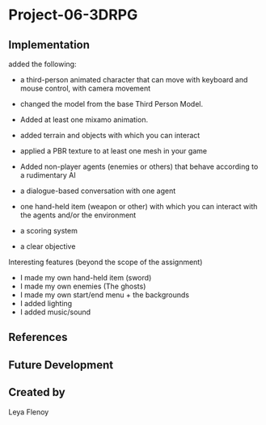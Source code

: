 # Project-06-3DRPG


## Implementation

added the following:

- a third-person animated character that can move with keyboard and mouse control, with camera movement 

- changed the model from the base Third Person Model.

- Added at least one mixamo animation.

- added terrain and objects with which you can interact
- applied a PBR texture to at least one mesh in your game
- Added non-player agents (enemies or others) that behave according to a rudimentary AI

- a dialogue-based conversation with one agent 

- one hand-held item (weapon or other) with which you can interact with the agents and/or the environment

- a scoring system

- a clear objective

Interesting features (beyond the scope of the assignment)
- I made my own hand-held item (sword)
- I made my own enemies (The ghosts)
- I made my own start/end menu + the backgrounds
- I added lighting
- I added music/sound


## References

## Future Development

## Created by
Leya Flenoy